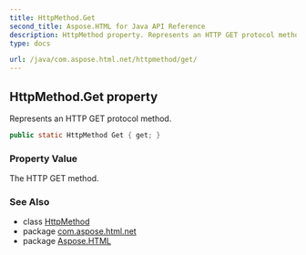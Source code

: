 ```yaml
---
title: HttpMethod.Get
second_title: Aspose.HTML for Java API Reference
description: HttpMethod property. Represents an HTTP GET protocol method
type: docs

url: /java/com.aspose.html.net/httpmethod/get/
---
```

## HttpMethod.Get property

Represents an HTTP GET protocol method.

```java
public static HttpMethod Get { get; }
```

### Property Value

The HTTP GET method.

### See Also

* class [HttpMethod](../)
* package [com.aspose.html.net](../../../com.aspose.html.net/)
* package [Aspose.HTML](../../../)

